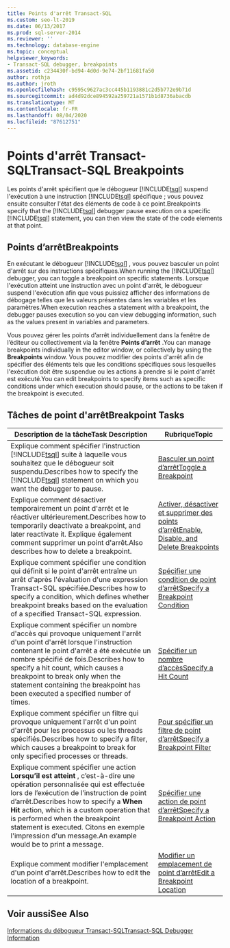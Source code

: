 ```yaml
---
title: Points d'arrêt Transact-SQL
ms.custom: seo-lt-2019
ms.date: 06/13/2017
ms.prod: sql-server-2014
ms.reviewer: ''
ms.technology: database-engine
ms.topic: conceptual
helpviewer_keywords:
- Transact-SQL debugger, breakpoints
ms.assetid: c234430f-bd94-4d0d-9e74-2bf11681fa50
author: rothja
ms.author: jroth
ms.openlocfilehash: c9595c9627ac3cc445b1193881c2d5b772e9b71d
ms.sourcegitcommit: ad4d92dce894592a259721a1571b1d8736abacdb
ms.translationtype: MT
ms.contentlocale: fr-FR
ms.lasthandoff: 08/04/2020
ms.locfileid: "87612751"
---
```

# <a name="transact-sql-breakpoints"></a><span data-ttu-id="18b71-102">Points d'arrêt Transact-SQL</span><span class="sxs-lookup"><span data-stu-id="18b71-102">Transact-SQL Breakpoints</span></span>
  <span data-ttu-id="18b71-103">Les points d'arrêt spécifient que le débogueur [!INCLUDE[tsql](../../includes/tsql-md.md)] suspend l'exécution à une instruction [!INCLUDE[tsql](../../includes/tsql-md.md)] spécifique ; vous pouvez ensuite consulter l'état des éléments de code à ce point.</span><span class="sxs-lookup"><span data-stu-id="18b71-103">Breakpoints specify that the [!INCLUDE[tsql](../../includes/tsql-md.md)] debugger pause execution on a specific [!INCLUDE[tsql](../../includes/tsql-md.md)] statement, you can then view the state of the code elements at that point.</span></span>  
  
## <a name="breakpoints"></a><span data-ttu-id="18b71-104">Points d’arrêt</span><span class="sxs-lookup"><span data-stu-id="18b71-104">Breakpoints</span></span>  
 <span data-ttu-id="18b71-105">En exécutant le débogueur [!INCLUDE[tsql](../../includes/tsql-md.md)] , vous pouvez basculer un point d'arrêt sur des instructions spécifiques.</span><span class="sxs-lookup"><span data-stu-id="18b71-105">When running the [!INCLUDE[tsql](../../includes/tsql-md.md)] debugger, you can toggle a breakpoint on specific statements.</span></span> <span data-ttu-id="18b71-106">Lorsque l'exécution atteint une instruction avec un point d'arrêt, le débogueur suspend l'exécution afin que vous puissiez afficher des informations de débogage telles que les valeurs présentes dans les variables et les paramètres.</span><span class="sxs-lookup"><span data-stu-id="18b71-106">When execution reaches a statement with a breakpoint, the debugger pauses execution so you can view debugging information, such as the values present in variables and parameters.</span></span>  
  
 <span data-ttu-id="18b71-107">Vous pouvez gérer les points d’arrêt individuellement dans la fenêtre de l’éditeur ou collectivement via la fenêtre **Points d’arrêt** .</span><span class="sxs-lookup"><span data-stu-id="18b71-107">You can manage breakpoints individually in the editor window, or collectively by using the **Breakpoints** window.</span></span> <span data-ttu-id="18b71-108">Vous pouvez modifier des points d'arrêt afin de spécifier des éléments tels que les conditions spécifiques sous lesquelles l'exécution doit être suspendue ou les actions à prendre si le point d'arrêt est exécuté.</span><span class="sxs-lookup"><span data-stu-id="18b71-108">You can edit breakpoints to specify items such as specific conditions under which execution should pause, or the actions to be taken if the breakpoint is executed.</span></span>  
  
## <a name="breakpoint-tasks"></a><span data-ttu-id="18b71-109">Tâches de point d'arrêt</span><span class="sxs-lookup"><span data-stu-id="18b71-109">Breakpoint Tasks</span></span>  
  
|<span data-ttu-id="18b71-110">Description de la tâche</span><span class="sxs-lookup"><span data-stu-id="18b71-110">Task Description</span></span>|<span data-ttu-id="18b71-111">Rubrique</span><span class="sxs-lookup"><span data-stu-id="18b71-111">Topic</span></span>|  
|----------------------|-----------|  
|<span data-ttu-id="18b71-112">Explique comment spécifier l'instruction [!INCLUDE[tsql](../../includes/tsql-md.md)] suite à laquelle vous souhaitez que le débogueur soit suspendu.</span><span class="sxs-lookup"><span data-stu-id="18b71-112">Describes how to specify the [!INCLUDE[tsql](../../includes/tsql-md.md)] statement on which you want the debugger to pause.</span></span>|[<span data-ttu-id="18b71-113">Basculer un point d’arrêt</span><span class="sxs-lookup"><span data-stu-id="18b71-113">Toggle a Breakpoint</span></span>](../spatial/point.md)|  
|<span data-ttu-id="18b71-114">Explique comment désactiver temporairement un point d'arrêt et le réactiver ultérieurement.</span><span class="sxs-lookup"><span data-stu-id="18b71-114">Describes how to temporarily deactivate a breakpoint, and later reactivate it.</span></span> <span data-ttu-id="18b71-115">Explique également comment supprimer un point d'arrêt.</span><span class="sxs-lookup"><span data-stu-id="18b71-115">Also describes how to delete a breakpoint.</span></span>|[<span data-ttu-id="18b71-116">Activer, désactiver et supprimer des points d’arrêt</span><span class="sxs-lookup"><span data-stu-id="18b71-116">Enable, Disable, and Delete Breakpoints</span></span>](enable-disable-and-delete-breakpoints.md)|  
|<span data-ttu-id="18b71-117">Explique comment spécifier une condition qui définit si le point d'arrêt entraîne un arrêt d'après l'évaluation d'une expression Transact-SQL spécifiée.</span><span class="sxs-lookup"><span data-stu-id="18b71-117">Describes how to specify a condition, which defines whether breakpoint breaks based on the evaluation of a specified Transact-SQL expression.</span></span>|[<span data-ttu-id="18b71-118">Spécifier une condition de point d’arrêt</span><span class="sxs-lookup"><span data-stu-id="18b71-118">Specify a Breakpoint Condition</span></span>](specify-a-breakpoint-condition.md)|  
|<span data-ttu-id="18b71-119">Explique comment spécifier un nombre d'accès qui provoque uniquement l'arrêt d'un point d'arrêt lorsque l'instruction contenant le point d'arrêt a été exécutée un nombre spécifié de fois.</span><span class="sxs-lookup"><span data-stu-id="18b71-119">Describes how to specify a hit count, which causes a breakpoint to break only when the statement containing the breakpoint has been executed a specified number of times.</span></span>|[<span data-ttu-id="18b71-120">Spécifier un nombre d’accès</span><span class="sxs-lookup"><span data-stu-id="18b71-120">Specify a Hit Count</span></span>](specify-a-hit-count.md)|  
|<span data-ttu-id="18b71-121">Explique comment spécifier un filtre qui provoque uniquement l'arrêt d'un point d'arrêt pour les processus ou les threads spécifiés.</span><span class="sxs-lookup"><span data-stu-id="18b71-121">Describes how to specify a filter, which causes a breakpoint to break for only specified processes or threads.</span></span>|[<span data-ttu-id="18b71-122">Pour spécifier un filtre de point d’arrêt</span><span class="sxs-lookup"><span data-stu-id="18b71-122">Specify a Breakpoint Filter</span></span>](specify-a-breakpoint-filter.md)|  
|<span data-ttu-id="18b71-123">Explique comment spécifier une action **Lorsqu’il est atteint** , c’est-à-dire une opération personnalisée qui est effectuée lors de l’exécution de l’instruction de point d’arrêt.</span><span class="sxs-lookup"><span data-stu-id="18b71-123">Describes how to specify a **When Hit** action, which is a custom operation that is performed when the breakpoint statement is executed.</span></span> <span data-ttu-id="18b71-124">Citons en exemple l'impression d'un message.</span><span class="sxs-lookup"><span data-stu-id="18b71-124">An example would be to print a message.</span></span>|[<span data-ttu-id="18b71-125">Spécifier une action de point d’arrêt</span><span class="sxs-lookup"><span data-stu-id="18b71-125">Specify a Breakpoint Action</span></span>](specify-a-breakpoint-action.md)|  
|<span data-ttu-id="18b71-126">Explique comment modifier l'emplacement d'un point d'arrêt.</span><span class="sxs-lookup"><span data-stu-id="18b71-126">Describes how to edit the location of a breakpoint.</span></span>|[<span data-ttu-id="18b71-127">Modifier un emplacement de point d’arrêt</span><span class="sxs-lookup"><span data-stu-id="18b71-127">Edit a Breakpoint Location</span></span>](edit-a-breakpoint-location.md)|  
  
## <a name="see-also"></a><span data-ttu-id="18b71-128">Voir aussi</span><span class="sxs-lookup"><span data-stu-id="18b71-128">See Also</span></span>  
 [<span data-ttu-id="18b71-129">Informations du débogueur Transact-SQL</span><span class="sxs-lookup"><span data-stu-id="18b71-129">Transact-SQL Debugger Information</span></span>](transact-sql-debugger-information.md)  
  
  
